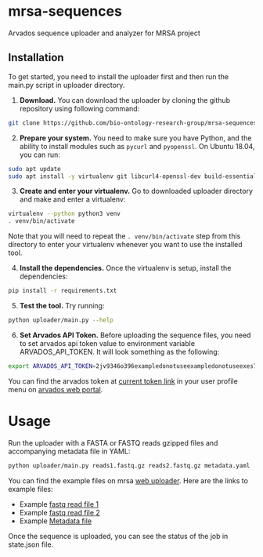 # mrsa-sequences
Arvados sequence uploader and analyzer for MRSA project

## Installation
To get started, you need to install the uploader first and then run the main.py script in uploader directory.

1. **Download.** You can download the uploader by cloning the github repository using following command:

```sh
git clone https://github.com/bio-ontology-research-group/mrsa-sequences.git
```

2. **Prepare your system.** You need to make sure you have Python, and the ability to install modules such as `pycurl` and `pyopenssl`. On Ubuntu 18.04, you can run:

```sh
sudo apt update
sudo apt install -y virtualenv git libcurl4-openssl-dev build-essential python3-dev libssl-dev
```
3. **Create and enter your virtualenv.** Go to downloaded uploader directory and make and enter a virtualenv:

```sh
virtualenv --python python3 venv
. venv/bin/activate
```
Note that you will need to repeat the `. venv/bin/activate` step from this directory to enter your virtualenv whenever you want to use the installed tool.

4. **Install the dependencies.** Once the virtualenv is setup, install the dependencies:

```sh
pip install -r requirements.txt
```

5. **Test the tool.** Try running:

```sh
python uploader/main.py --help
```

6. **Set Arvados API Token.** Before uploading the sequence files, you need to set arvados api token value to environment variable ARVADOS_API_TOKEN. It will look something as the following:
```sh
export ARVADOS_API_TOKEN=2jv9346o396exampledonotuseexampledonotuseexes7j1ld
```

You can find the arvados token at [current token link](https://workbench.cborg.cbrc.kaust.edu.sa/current_token) in your user profile menu on [arvados web portal](https://workbench.cborg.cbrc.kaust.edu.sa/).

# Usage

Run the uploader with a FASTA or FASTQ reads gzipped files and accompanying metadata file in YAML:

```sh
python uploader/main.py reads1.fastq.gz reads2.fastq.gz metadata.yaml
```

You can find the example files on mrsa [web uploader](https://mrsa.cborg.cbrc.kaust.edu.sa/upload/). Here are the links to example files:

- Example [fastq read file 1](https://mrsa.cborg.cbrc.kaust.edu.sa/static/reads1.fastq.gz)
- Example [fastq read file 2](https://mrsa.cborg.cbrc.kaust.edu.sa/static/reads2.fastq.gz)
- Example [Metadata file](https://mrsa.cborg.cbrc.kaust.edu.sa/static/metadata.yaml)

Once the sequence is uploaded, you can see the status of the job in state.json file.

